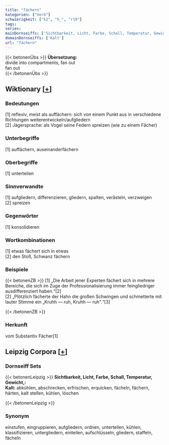 ```yaml
---
title: "fächern"
kategorien: ["Verb"]
schwierigkeit: ["k2", "h_", "r19"]
tags:
series:
mainDornseiffs: ['Sichtbarkeit, Licht, Farbe, Schall, Temperatur, Gewicht,']
domainDornseiffs: ['Kalt']
url: "fächern"
---
```


{{< betonenÜbs >}}
**Übersetzung:**  
divide into compartments, fan  out  
fan  out  
{{< /betonenÜbs >}}

## Wiktionary [[+](https://de.wiktionary.org/wiki/fächern)]

### Bedeutungen
[1] reflexiv, meist als auffächern: sich von einem Punkt aus in verschiedene Richtungen weiterentwickeln/aufgliedern  
[2] Jägersprache: als Vogel seine Federn spreizen (wie zu einem Fächer)  

### Unterbegriffe
[1] auffächern, auseinanderfächern  

### Oberbegriffe
[1] unterteilen  

### Sinnverwandte
[1] aufgliedern, differenzieren, gliedern, spalten, verästeln, verzweigen  
[2] spreizen  

### Gegenwörter
[1] konsolidieren  

### Wortkombinationen
[1] etwas fächert sich in etwas  
[2] den Stoß, Schwanz fächern  

### Beispiele
{{< betonenZB >}}
[1] „Die Arbeit jener Experten fächert sich in mehrere Bereiche, die sich im Zuge der Professionalisierung immer feingliedriger ausdifferenziert haben.“[2]  
[2] „Plötzlich fächerte der Hahn die großen Schwingen und schmetterte mit lauter Stimme ein „Kruhh — ruh, Kruhh — ruh".“[3]  

{{< /betonenZB >}}
### Herkunft
vom Substantiv Fächer[1]  


## Leipzig Corpora [[+](https://corpora.uni-leipzig.de/en/res?word=fächern&corpusId=deu_newscrawl-public_2018)]

### Dornseiff Sets
{{< betonenLeipzig >}}
**Sichtbarkeit, Licht, Farbe, Schall, Temperatur, Gewicht,:**  
**Kalt:** abkühlen, abschrecken, erfrischen, erquicken, fächeln, fächern, härten, kalt stellen, kühlen, löschen  

{{< /betonenLeipzig >}}

### Synonym
einstufen, eingruppieren, aufgliedern, ordnen, unterteilen, kühlen, klassifizieren, untergliedern, einteilen, aufschlüsseln, gliedern, staffeln, fächeln

